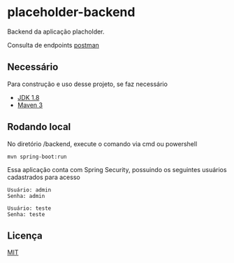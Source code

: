 # placeholder-backend

Backend da aplicação placholder.

Consulta de endpoints [postman](https://documenter.getpostman.com/view/4424365/SVzz2e64)

## Necessário

Para construção e uso desse projeto, se faz necessário

- [JDK 1.8](http://www.oracle.com/technetwork/java/javase/downloads/jdk8-downloads-2133151.html)
- [Maven 3](https://maven.apache.org)

## Rodando local

No diretório /backend, execute o  comando via cmd ou powershell

```shell
mvn spring-boot:run
```

Essa aplicação conta com Spring Security, possuindo os seguintes usuários cadastrados para acesso

```
Usuário: admin
Senha: admin
````

```
Usuário: teste
Senha: teste
```


## Licença

[MIT](https://choosealicense.com/licenses/mit/)
